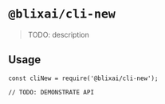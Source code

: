 # `@blixai/cli-new`

> TODO: description

## Usage

```
const cliNew = require('@blixai/cli-new');

// TODO: DEMONSTRATE API
```
